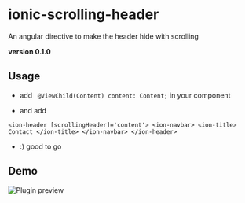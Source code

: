 # ionic-scrolling-header
An angular directive to make the header hide with scrolling

**version 0.1.0**

## Usage

* add ` @ViewChild(Content) content: Content;` in your component

* and add 


`<ion-header [scrollingHeader]='content'>
    <ion-navbar>
        <ion-title>
            Contact
        </ion-title>
    </ion-navbar>
</ion-header>`
* :) good to go
## Demo
![Plugin preview](https://raw.githubusercontent.com/keephacking/ionic-scrolling-header/master/demo/demo.gif)
